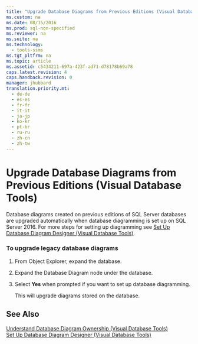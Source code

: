 ```yaml
---
title: "Upgrade Database Diagrams from Previous Editions (Visual Database Tools)"
ms.custom: na
ms.date: 08/15/2016
ms.prod: sql-non-specified
ms.reviewer: na
ms.suite: na
ms.technology: 
  - tools-ssms
ms.tgt_pltfrm: na
ms.topic: article
ms.assetid: c5434211-697a-423f-ad71-d78178b69a78
caps.latest.revision: 4
caps.handback.revision: 0
manager: jhubbard
translation.priority.mt: 
  - de-de
  - es-es
  - fr-fr
  - it-it
  - ja-jp
  - ko-kr
  - pt-br
  - ru-ru
  - zh-cn
  - zh-tw
---
```

# Upgrade Database Diagrams from Previous Editions (Visual Database Tools)
Database diagrams created on previous editions of  SQL Server  databases are upgraded automatically when database diagramming is set up on SQL Server 2016. For more steps for setting up diagramming see [Set Up Database Diagram Designer (Visual Database Tools)](../content/Set-Up-Database-Diagram-Designer--Visual-Database-Tools-.md).  
  
### To upgrade legacy database diagrams  
  
1.  From Object Explorer, expand the database.  
  
2.  Expand the Database Diagram node under the database.  
  
3.  Select **Yes** when prompted if you want to set up database diagramming.  
  
    This will upgrade diagrams stored on the database.  
  
## See Also  
[Understand Database Diagram Ownership (Visual Database Tools)](../content/Understand-Database-Diagram-Ownership--Visual-Database-Tools-.md)  
[Set Up Database Diagram Designer (Visual Database Tools)](../content/Set-Up-Database-Diagram-Designer--Visual-Database-Tools-.md)  
  
